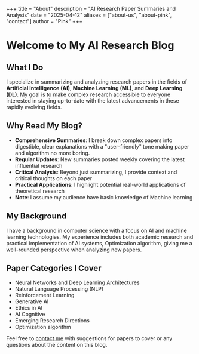 +++
title = "About"
description = "AI Research Paper Summaries and Analysis"
date = "2025-04-12"
aliases = ["about-us", "about-pink", "contact"]
author = "Pink"
+++

# Welcome to My AI Research Blog

## What I Do

I specialize in summarizing and analyzing research papers in the fields of **Artificial Intelligence (AI)**, **Machine Learning (ML)**, and **Deep Learning (DL)**. My goal is to make complex research accessible to everyone interested in staying up-to-date with the latest advancements in these rapidly evolving fields.

## Why Read My Blog?

* **Comprehensive Summaries**: I break down complex papers into digestible, clear explanations with a "user-friendly" tone making paper and algorithm no more boring. 
* **Regular Updates**: New summaries posted weekly covering the latest influential research
* **Critical Analysis**: Beyond just summarizing, I provide context and critical thoughts on each paper
* **Practical Applications**: I highlight potential real-world applications of theoretical research
* **Note**: I assume my audience have basic knowledge of Machine learning

## My Background

I have a background in computer science with a focus on AI and machine learning technologies. My experience includes both academic research and practical implementation of AI systems, Optimization algorithm, giving me a well-rounded perspective when analyzing new papers.

## Paper Categories I Cover

* Neural Networks and Deep Learning Architectures
* Natural Language Processing (NLP)
* Reinforcement Learning
* Generative AI
* Ethics in AI
* AI Cognitive
* Emerging Research Directions
* Optimization algorithm

Feel free to [contact me](/contact) with suggestions for papers to cover or any questions about the content on this blog.